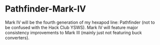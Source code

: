 # Pathfinder-Mark-IV
Mark IV will be the fourth generation of my hexapod line: Pathfinder (not to be confused with the Hack Club YSWS). Mark IV will feature major consistency improvements to Mark III (mainly just not featuring buck converters).
